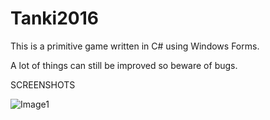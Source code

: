 # Tanki2016

This is a primitive game written in C# using Windows Forms.

A lot of things can still be improved so beware of bugs.

SCREENSHOTS

![Image1](https://octodex.github.com/images/yaktocat.png)


